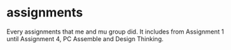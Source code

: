 # assignments
Every assignments that me and mu group did. It includes from Assignment 1 until Assignment 4, PC Assemble and Design Thinking.
